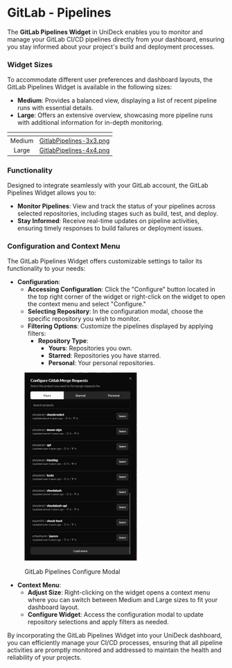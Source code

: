 # GitLab - Pipelines

The **GitLab Pipelines Widget** in UniDeck enables you to monitor and manage your GitLab CI/CD pipelines directly from your dashboard, ensuring you stay informed about your project's build and deployment processes.

### Widget Sizes

To accommodate different user preferences and dashboard layouts, the GitLab Pipelines Widget is available in the following sizes:

* **Medium**: Provides a balanced view, displaying a list of recent pipeline runs with essential details.
* **Large**: Offers an extensive overview, showcasing more pipeline runs with additional information for in-depth monitoring.

<table data-card-size="large" data-view="cards" data-full-width="true"><thead><tr><th align="center"></th><th data-hidden data-card-cover data-type="files"></th></tr></thead><tbody><tr><td align="center">Medium</td><td><a href="../../.gitbook/assets/GitlabPipelines-3x3.png">GitlabPipelines-3x3.png</a></td></tr><tr><td align="center">Large</td><td><a href="../../.gitbook/assets/GitlabPipelines-4x4.png">GitlabPipelines-4x4.png</a></td></tr></tbody></table>

### Functionality

Designed to integrate seamlessly with your GitLab account, the GitLab Pipelines Widget allows you to:

* **Monitor Pipelines**: View and track the status of your pipelines across selected repositories, including stages such as build, test, and deploy.
* **Stay Informed**: Receive real-time updates on pipeline activities, ensuring timely responses to build failures or deployment issues.

### Configuration and Context Menu

The GitLab Pipelines Widget offers customizable settings to tailor its functionality to your needs:

* **Configuration**:
  * **Accessing Configuration**: Click the "Configure" button located in the top right corner of the widget or right-click on the widget to open the context menu and select "Configure."
  * **Selecting Repository**: In the configuration modal, choose the specific repository you wish to monitor.
  * **Filtering Options**: Customize the pipelines displayed by applying filters:
    * **Repository Type**:
      * **Yours**: Repositories you own.
      * **Starred**: Repositories you have starred.
      * **Personal**: Your personal repositories.

<figure><img src="../../.gitbook/assets/image.png" alt="" width="259"><figcaption><p>GitLab Pipelines Configure Modal</p></figcaption></figure>

* **Context Menu**:
  * **Adjust Size**: Right-clicking on the widget opens a context menu where you can switch between Medium and Large sizes to fit your dashboard layout.
  * **Configure Widget**: Access the configuration modal to update repository selections and apply filters as needed.

By incorporating the GitLab Pipelines Widget into your UniDeck dashboard, you can efficiently manage your CI/CD processes, ensuring that all pipeline activities are promptly monitored and addressed to maintain the health and reliability of your projects.

